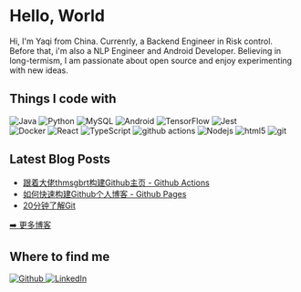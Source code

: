 <h1>Hello, World</h1>

<p>Hi, I'm Yaqi from China. Currenrly, a Backend Engineer in Risk control. Before that, i'm also a NLP Engineer and Android Developer. Believing in long-termism, I am passionate about open source and enjoy experimenting with new ideas.</p>

<h2>Things I code with</h2>
<p>
  <!-- back_end -->
  <img alt="Java" src="https://img.shields.io/badge/java-%23ED8B00.svg?style=for-the-badge&logo=openjdk&logoColor=white" />
  <img alt="Python" src="https://img.shields.io/badge/Python-3776AB?style=for-the-badge&logo=python&logoColor=white" />
  <img alt="MySQL" src="https://img.shields.io/badge/MySQL-00000F?style=for-the-badge&logo=mysql&logoColor=white" />
  <!-- OS -->
  <img alt="Android" src="https://img.shields.io/badge/Android-3DDC84?style=for-the-badge&logo=android&logoColor=white" />
  <!-- AI -->
  <img alt="TensorFlow" src="https://img.shields.io/badge/TensorFlow-FF6F00?style=for-the-badge&logo=tensorflow&logoColor=white" />
  <!-- test -->
  <img alt="Jest" src="https://img.shields.io/badge/Jest-323330?style=for-the-badge&logo=Jest&logoColor=white" />
  <!-- maintenance -->
  </br>
  <img alt="Docker" src="https://img.shields.io/badge/-Docker-46a2f1?style=flat-square&logo=docker&logoColor=white" />
  <!-- front_end -->
  <img alt="React" src="https://img.shields.io/badge/-React-45b8d8?style=flat-square&logo=react&logoColor=white" />
  <img alt="TypeScript" src="https://img.shields.io/badge/-TypeScript-007ACC?style=flat-square&logo=typescript&logoColor=white" />
  <img alt="github actions" src="https://img.shields.io/badge/-Github_Actions-2088FF?style=flat-square&logo=github-actions&logoColor=white" />
  <img alt="Nodejs" src="https://img.shields.io/badge/-Nodejs-43853d?style=flat-square&logo=Node.js&logoColor=white" />
  <img alt="html5" src="https://img.shields.io/badge/-HTML5-E34F26?style=flat-square&logo=html5&logoColor=white" />
  <!-- version control -->
  <img alt="git" src="https://img.shields.io/badge/-Git-F05032?style=flat-square&logo=git&logoColor=white" />
</p>

<h2>Latest Blog Posts</h2>
  <ul>
  <li><a href=https://dengyaqi.github.io/posts/how-to-build-readme/ target="_blank" rel="noreferrer nofollow">跟着大佬thmsgbrt构建Github主页 - Github Actions</a></li>
  <li><a href=https://dengyaqi.github.io/posts/how-to-build-blog/ target="_blank" rel="noreferrer nofollow">如何快速构建Github个人博客 - Github Pages</a></li>
  <li><a href=https://dengyaqi.github.io/posts/git-learn-part-1/ target="_blank" rel="noreferrer nofollow">20分钟了解Git</a></li>
  </ul>
<p><a href="https://dengyaqi.github.io/">➡️ 更多博客</a></p>

<h2>Where to find me</h2>
<p>
  <a href="https://github.com/DENGYaqi" target="_blank">
    <img alt="Github" src="https://img.shields.io/badge/GitHub-%2312100E.svg?&style=for-the-badge&logo=Github&logoColor=white" />
  </a>
  <a href="https://www.linkedin.com/in/deng-yaqi/" target="_blank">
    <img alt="LinkedIn" src="https://img.shields.io/badge/linkedin-%230077B5.svg?&style=for-the-badge&logo=linkedin&logoColor=white"/>
  </a>
</p>
